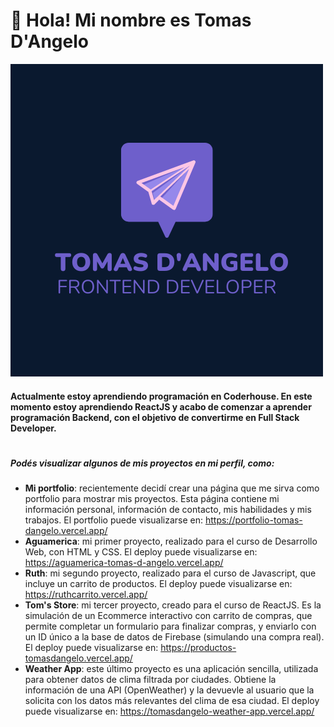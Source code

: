 # 👋 Hola! Mi nombre es Tomas D'Angelo
![](https://raw.githubusercontent.com/TomasDangelo/TomasDangelo/main/logo-td-2.png)

#### Actualmente estoy aprendiendo programación en Coderhouse. En este momento estoy aprendiendo ReactJS y acabo de comenzar a aprender programación Backend, con el objetivo de convertirme en Full Stack Developer. 
#
##### Podés visualizar algunos de mis proyectos en mi perfil, como:
- **Mi portfolio**: recientemente decidí crear una página que me sirva como portfolio para mostrar mis proyectos. Esta página contiene mi información personal, información de contacto, mis habilidades y mis trabajos. El portfolio puede visualizarse en: https://portfolio-tomas-dangelo.vercel.app/
- **Aguamerica**: mi primer proyecto, realizado para el curso de Desarrollo Web, con HTML y CSS. El deploy puede visualizarse en: https://aguamerica-tomas-d-angelo.vercel.app/
- **Ruth**: mi segundo proyecto, realizado para el curso de Javascript, que incluye un carrito de productos. El deploy puede visualizarse en: https://ruthcarrito.vercel.app/
- **Tom's Store**: mi tercer proyecto, creado para el curso de ReactJS. Es la simulación de un Ecommerce interactivo con carrito de compras, que permite completar un formulario para finalizar compras, y enviarlo con un ID único a la base de datos de Firebase (simulando una compra real). El deploy puede visualizarse en: https://productos-tomasdangelo.vercel.app/
- **Weather App**: este último proyecto es una aplicación sencilla, utilizada para obtener datos de clima filtrada por ciudades. Obtiene la información de una API (OpenWeather) y la devuevle al usuario que la solicita con los datos más relevantes del clima de esa ciudad. El deploy puede visualizarse en: https://tomasdangelo-weather-app.vercel.app/
<!---
TomasDangelo/TomasDangelo is a ✨ special ✨ repository because its `README.md` (this file) appears on your GitHub profile.
You can click the Preview link to take a look at your changes.
--->
